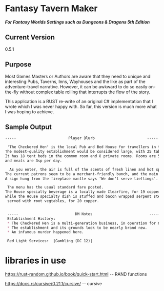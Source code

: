 
# Fantasy Tavern Maker
***For Fantasy Worlds Settings such as Dungeons & Dragons 5th Edition***

## Current Version
0.5.1

## Purpose
Most Games Masters or Authors are aware that they need to unique and
interesting Pubs, Taverns, Inns, Wayhouses and the like as part of the
adventure-travel narrative. However, it can be awkward to do so easily
on-the-fly without complex table rolling that interrupts the flow of the story.

This application is a RUST re-write of an original C# implementation
that I wrote which I was never happy with. So far, this version is much
more what I was hoping to achieve.

## Sample Output

```md
-----                        Player Blurb                        -----

 'The Checkered Hen' is the local Pub and Bed House for travellers in this area.
The modest-quality establishment would be considered large, with 25 tables.
It has 18 tent beds in the common room and 8 private rooms. Rooms are 5sp per day,
and meals are 3sp per day.

  As you enter, the air is full of the scents of fresh linen and hot spiced cider.
The current patrons seem to be a merchant-friendly bunch, and the main area is dimly lit by candles.
A sign hung from the fireplace mantle says 'We don't serve tieflings'.

 The menu has the usual standard fare posted.
The House specialty beverage is a locally made Clearfire, for 19 copper,
while the House specialty dish is stuffed and bacon wrapped serpent steak
 served with root vegtables, for 20 copper.


 -----                          DM Notes                          -----
 Establishment History:
 * The Checkered Hen is a multi-generation business, in operation for more than 25 years.
 * The establishment and its grounds look to be nearly brand new.
 * An infamous murder happened here.

 Red Light Services:  |Gambling (DC 12)|

```

# libraries in use

https://rust-random.github.io/book/quick-start.html -- RAND functions

https://docs.rs/cursive/0.21.1/cursive/ -- cursive
